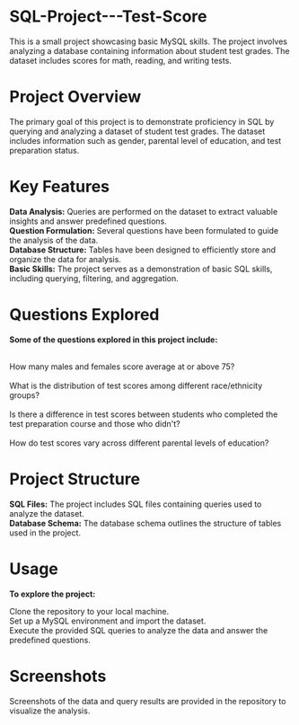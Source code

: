 # SQL-Project---Test-Score
This is a small project showcasing basic MySQL skills. The project involves analyzing a database containing information about student test grades. The dataset includes scores for math, reading, and writing tests.

# Project Overview
The primary goal of this project is to demonstrate proficiency in SQL by querying and analyzing a dataset of student test grades. The dataset includes information such as gender, parental level of education, and test preparation status.

# Key Features
**Data Analysis:** Queries are performed on the dataset to extract valuable insights and answer predefined questions.<br>
**Question Formulation:** Several questions have been formulated to guide the analysis of the data.<br>
**Database Structure:** Tables have been designed to efficiently store and organize the data for analysis.<br>
**Basic Skills:** The project serves as a demonstration of basic SQL skills, including querying, filtering, and aggregation.<br>
# Questions Explored
**Some of the questions explored in this project include:**

<br> How many males and females score average at or above 75?<br>
<br> What is the distribution of test scores among different race/ethnicity groups?<br>
<br> Is there a difference in test scores between students who completed the test preparation course and those who didn't?<br>
<br> How do test scores vary across different parental levels of education?<br>

# Project Structure
**SQL Files:** The project includes SQL files containing queries used to analyze the dataset.<br>
**Database Schema:** The database schema outlines the structure of tables used in the project.<br>
# Usage
**To explore the project:**

Clone the repository to your local machine.<br>
Set up a MySQL environment and import the dataset.<br>
Execute the provided SQL queries to analyze the data and answer the predefined questions.<br>
# Screenshots
Screenshots of the data and query results are provided in the repository to visualize the analysis.
